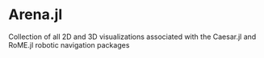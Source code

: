 # Arena.jl
Collection of all 2D and 3D visualizations associated with the Caesar.jl and RoME.jl robotic navigation packages 
